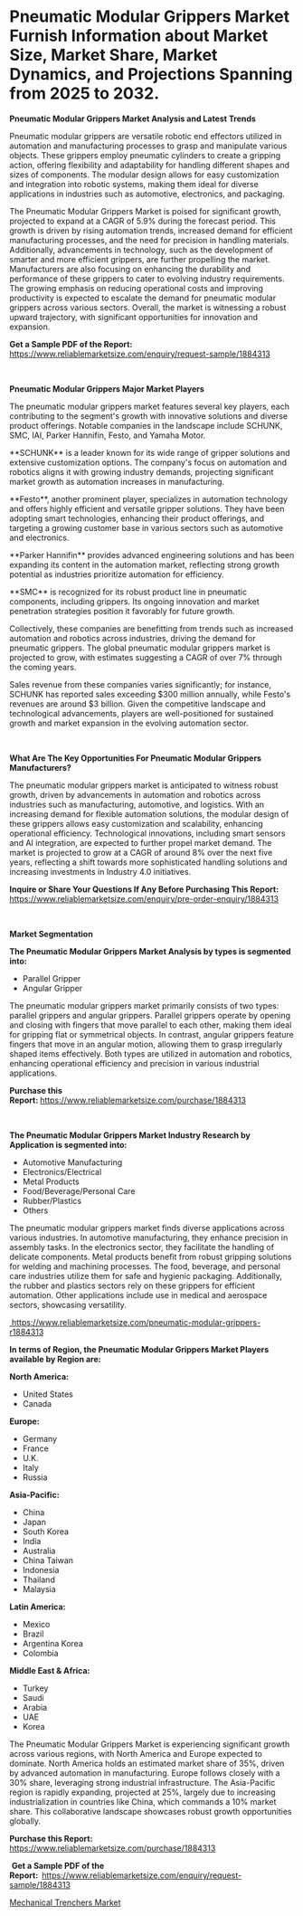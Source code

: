<p><h1>Pneumatic Modular Grippers Market Furnish Information about Market Size, Market Share, Market Dynamics, and Projections Spanning from 2025 to 2032.</h1></p><p><strong>Pneumatic Modular Grippers Market Analysis and Latest Trends</strong></p>
<p><p>Pneumatic modular grippers are versatile robotic end effectors utilized in automation and manufacturing processes to grasp and manipulate various objects. These grippers employ pneumatic cylinders to create a gripping action, offering flexibility and adaptability for handling different shapes and sizes of components. The modular design allows for easy customization and integration into robotic systems, making them ideal for diverse applications in industries such as automotive, electronics, and packaging.</p><p>The Pneumatic Modular Grippers Market is poised for significant growth, projected to expand at a CAGR of 5.9% during the forecast period. This growth is driven by rising automation trends, increased demand for efficient manufacturing processes, and the need for precision in handling materials. Additionally, advancements in technology, such as the development of smarter and more efficient grippers, are further propelling the market. Manufacturers are also focusing on enhancing the durability and performance of these grippers to cater to evolving industry requirements. The growing emphasis on reducing operational costs and improving productivity is expected to escalate the demand for pneumatic modular grippers across various sectors. Overall, the market is witnessing a robust upward trajectory, with significant opportunities for innovation and expansion.</p></p>
<p><strong>Get a Sample PDF of the Report:&nbsp;</strong> <a href="https://www.reliablemarketsize.com/enquiry/request-sample/1884313?utm_campaign=2322&utm_medium=2&utm_source=Github&utm_content=ia&utm_term=01032025&utm_id=pneumatic-modular-grippers">https://www.reliablemarketsize.com/enquiry/request-sample/1884313</a></p>
<p>&nbsp;</p>
<p><strong>Pneumatic Modular Grippers Major Market Players</strong></p>
<p><p>The pneumatic modular grippers market features several key players, each contributing to the segment's growth with innovative solutions and diverse product offerings. Notable companies in the landscape include SCHUNK, SMC, IAI, Parker Hannifin, Festo, and Yamaha Motor. </p><p>**SCHUNK** is a leader known for its wide range of gripper solutions and extensive customization options. The company's focus on automation and robotics aligns it with growing industry demands, projecting significant market growth as automation increases in manufacturing.</p><p>**Festo**, another prominent player, specializes in automation technology and offers highly efficient and versatile gripper solutions. They have been adopting smart technologies, enhancing their product offerings, and targeting a growing customer base in various sectors such as automotive and electronics.</p><p>**Parker Hannifin** provides advanced engineering solutions and has been expanding its content in the automation market, reflecting strong growth potential as industries prioritize automation for efficiency.</p><p>**SMC** is recognized for its robust product line in pneumatic components, including grippers. Its ongoing innovation and market penetration strategies position it favorably for future growth.</p><p>Collectively, these companies are benefitting from trends such as increased automation and robotics across industries, driving the demand for pneumatic grippers. The global pneumatic modular grippers market is projected to grow, with estimates suggesting a CAGR of over 7% through the coming years.</p><p>Sales revenue from these companies varies significantly; for instance, SCHUNK has reported sales exceeding $300 million annually, while Festo's revenues are around $3 billion. Given the competitive landscape and technological advancements, players are well-positioned for sustained growth and market expansion in the evolving automation sector.</p></p>
<p>&nbsp;</p>
<p><strong>What Are The Key Opportunities For Pneumatic Modular Grippers Manufacturers?</strong></p>
<p><p>The pneumatic modular grippers market is anticipated to witness robust growth, driven by advancements in automation and robotics across industries such as manufacturing, automotive, and logistics. With an increasing demand for flexible automation solutions, the modular design of these grippers allows easy customization and scalability, enhancing operational efficiency. Technological innovations, including smart sensors and AI integration, are expected to further propel market demand. The market is projected to grow at a CAGR of around 8% over the next five years, reflecting a shift towards more sophisticated handling solutions and increasing investments in Industry 4.0 initiatives.</p></p>
<p><strong>Inquire or Share Your Questions If Any Before Purchasing This Report:</strong> <a href="https://www.reliablemarketsize.com/enquiry/pre-order-enquiry/1884313?utm_campaign=2322&utm_medium=2&utm_source=Github&utm_content=ia&utm_term=01032025&utm_id=pneumatic-modular-grippers">https://www.reliablemarketsize.com/enquiry/pre-order-enquiry/1884313</a></p>
<p>&nbsp;</p>
<p><strong>Market Segmentation</strong></p>
<p><strong>The Pneumatic Modular Grippers Market Analysis by types is segmented into:</strong></p>
<p><ul><li>Parallel Gripper</li><li>Angular Gripper</li></ul></p>
<p><p>The pneumatic modular grippers market primarily consists of two types: parallel grippers and angular grippers. Parallel grippers operate by opening and closing with fingers that move parallel to each other, making them ideal for gripping flat or symmetrical objects. In contrast, angular grippers feature fingers that move in an angular motion, allowing them to grasp irregularly shaped items effectively. Both types are utilized in automation and robotics, enhancing operational efficiency and precision in various industrial applications.</p></p>
<p><strong>Purchase this Report:&nbsp;</strong><a href="https://www.reliablemarketsize.com/purchase/1884313?utm_campaign=2322&utm_medium=2&utm_source=Github&utm_content=ia&utm_term=01032025&utm_id=pneumatic-modular-grippers">https://www.reliablemarketsize.com/purchase/1884313</a></p>
<p>&nbsp;</p>
<p><strong>The Pneumatic Modular Grippers Market Industry Research by Application is segmented into:</strong></p>
<p><ul><li>Automotive Manufacturing</li><li>Electronics/Electrical</li><li>Metal Products</li><li>Food/Beverage/Personal Care</li><li>Rubber/Plastics</li><li>Others</li></ul></p>
<p><p>The pneumatic modular grippers market finds diverse applications across various industries. In automotive manufacturing, they enhance precision in assembly tasks. In the electronics sector, they facilitate the handling of delicate components. Metal products benefit from robust gripping solutions for welding and machining processes. The food, beverage, and personal care industries utilize them for safe and hygienic packaging. Additionally, the rubber and plastics sectors rely on these grippers for efficient automation. Other applications include use in medical and aerospace sectors, showcasing versatility.</p></p>
<p><a href="https://www.reliablemarketsize.com/pneumatic-modular-grippers-r1884313?utm_campaign=2322&utm_medium=2&utm_source=Github&utm_content=ia&utm_term=01032025&utm_id=pneumatic-modular-grippers">&nbsp;https://www.reliablemarketsize.com/pneumatic-modular-grippers-r1884313</a></p>
<p><strong>In terms of Region, the Pneumatic Modular Grippers Market Players available by Region are:</strong></p>
<p>
    <p> <strong> North America: </strong>
        <ul>
            <li>United States</li>
            <li>Canada</li>
        </ul>
        </p> 
    <p> <strong> Europe: </strong>
        <ul>
            <li>Germany</li>
            <li>France</li>
            <li>U.K.</li>
            <li>Italy</li>
            <li>Russia</li>
        </ul>
        </p> 
    <p> <strong> Asia-Pacific: </strong>
        <ul>
            <li>China</li>
            <li>Japan</li>
            <li>South Korea</li>
            <li>India</li>
            <li>Australia</li>
            <li>China Taiwan</li>
            <li>Indonesia</li>
            <li>Thailand</li>
            <li>Malaysia</li>
        </ul>
        </p> 
    <p> <strong> Latin America: </strong>
        <ul>
            <li>Mexico</li>
            <li>Brazil</li>
            <li>Argentina Korea</li>
            <li>Colombia</li>
        </ul>
        </p> 
    <p> <strong> Middle East & Africa: </strong>
        <ul>
            <li>Turkey</li>
            <li>Saudi</li>
            <li>Arabia</li>
            <li>UAE</li>
            <li>Korea</li>
        </ul>
    </p>
    </p>
<p><p>The Pneumatic Modular Grippers Market is experiencing significant growth across various regions, with North America and Europe expected to dominate. North America holds an estimated market share of 35%, driven by advanced automation in manufacturing. Europe follows closely with a 30% share, leveraging strong industrial infrastructure. The Asia-Pacific region is rapidly expanding, projected at 25%, largely due to increasing industrialization in countries like China, which commands a 10% market share. This collaborative landscape showcases robust growth opportunities globally.</p></p>
<p><strong>Purchase this Report: </strong><a href="https://www.reliablemarketsize.com/purchase/1884313?utm_campaign=2322&utm_medium=2&utm_source=Github&utm_content=ia&utm_term=01032025&utm_id=pneumatic-modular-grippers">https://www.reliablemarketsize.com/purchase/1884313</a></p>
<p>&nbsp;<strong>Get a Sample PDF of the Report:&nbsp;&nbsp;</strong><a href="https://www.reliablemarketsize.com/enquiry/request-sample/1884313?utm_campaign=2322&utm_medium=2&utm_source=Github&utm_content=ia&utm_term=01032025&utm_id=pneumatic-modular-grippers">https://www.reliablemarketsize.com/enquiry/request-sample/1884313</a></p>
<p><strong></strong></p>
<p><p><a href="https://github.com/risingtrista99259/Market-Research-Report-List-1/blob/main/mechanical-trenchers-market.md?utm_campaign=2322&utm_medium=2&utm_source=Github&utm_content=ia&utm_term=01032025&utm_id=pneumatic-modular-grippers">Mechanical Trenchers Market</a></p></p>